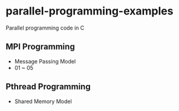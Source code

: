 # parallel-programming-examples
Parallel programming code in C

## MPI Programming
- Message Passing Model
- 01 ~ 05

## Pthread Programming
- Shared Memory Model
